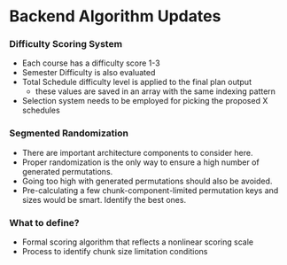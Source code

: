 # Backend Algorithm Updates

### Difficulty Scoring System
- Each course has a difficulty score 1-3
- Semester Difficulty is also evaluated
- Total Schedule difficulty level is applied to the final plan output
  - these values are saved in an array with the same indexing pattern
- Selection system needs to be employed for picking the proposed X schedules


### Segmented Randomization
- There are important architecture components to consider here.
- Proper randomization is the only way to ensure a high number of generated permutations.
- Going too high with generated permutations should also be avoided.
- Pre-calculating a few chunk-component-limited permutation keys and sizes would be smart. Identify the best ones.

### What to define?
- Formal scoring algorithm that reflects a nonlinear scoring scale
- Process to identify chunk size limitation conditions


